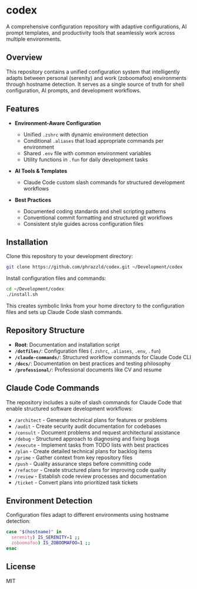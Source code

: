 # codex

A comprehensive configuration repository with adaptive configurations, AI prompt templates, and productivity tools that seamlessly work across multiple environments.

## Overview

This repository contains a unified configuration system that intelligently adapts between personal (serenity) and work (zoboomafoo) environments through hostname detection. It serves as a single source of truth for shell configuration, AI prompts, and development workflows.

## Features

- **Environment-Aware Configuration**
  - Unified `.zshrc` with dynamic environment detection
  - Conditional `.aliases` that load appropriate commands per environment
  - Shared `.env` file with common environment variables
  - Utility functions in `.fun` for daily development tasks

- **AI Tools & Templates**
  - Claude Code custom slash commands for structured development workflows

- **Best Practices**
  - Documented coding standards and shell scripting patterns
  - Conventional commit formatting and structured git workflows
  - Consistent style guides across configuration files

## Installation

Clone this repository to your development directory:

```bash
git clone https://github.com/phrazzld/codex.git ~/Development/codex
```

Install configuration files and commands:

```bash
cd ~/Development/codex
./install.sh
```

This creates symbolic links from your home directory to the configuration files and sets up Claude Code slash commands.

## Repository Structure

- **Root**: Documentation and installation script
- **`/dotfiles/`**: Configuration files (`.zshrc`, `.aliases`, `.env`, `.fun`)
- **`/claude-commands/`**: Structured workflow commands for Claude Code CLI
- **`/docs/`**: Documentation on best practices and testing philosophy
- **`/professional/`**: Professional documents like CV and resume

## Claude Code Commands

The repository includes a suite of slash commands for Claude Code that enable structured software development workflows:

- `/architect` - Generate technical plans for features or problems
- `/audit` - Create security audit documentation for codebases
- `/consult` - Document problems and request architectural assistance
- `/debug` - Structured approach to diagnosing and fixing bugs
- `/execute` - Implement tasks from TODO lists with best practices
- `/plan` - Create detailed technical plans for backlog items
- `/prime` - Gather context from key repository files
- `/push` - Quality assurance steps before committing code
- `/refactor` - Create structured plans for improving code quality
- `/review` - Establish code review processes and documentation
- `/ticket` - Convert plans into prioritized task tickets

## Environment Detection

Configuration files adapt to different environments using hostname detection:

```bash
case "$(hostname)" in
  serenity) IS_SERENITY=1 ;;
  zoboomafoo) IS_ZOBOOMAFOO=1 ;;
esac
```

## License

MIT
